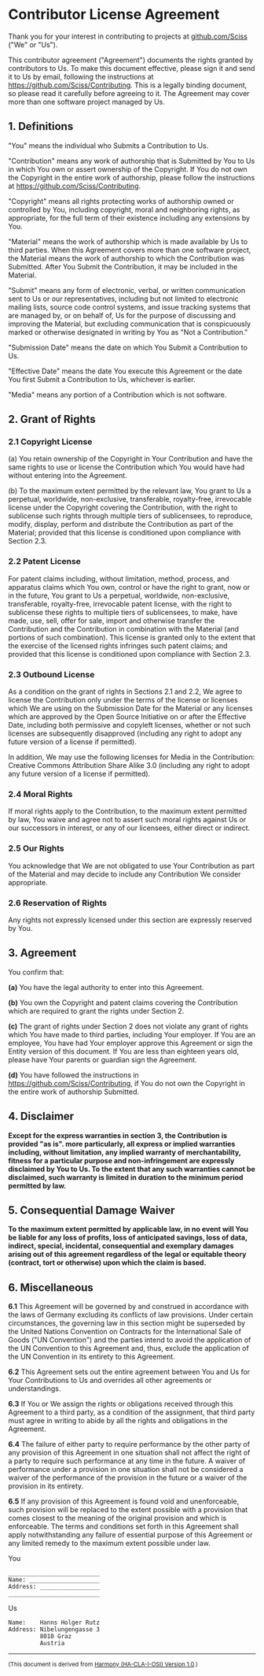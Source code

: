 # Contributor License Agreement

Thank you for your interest in contributing to projects at [github.com/Sciss](https://github.com/Sciss)
("We" or "Us").

This contributor agreement ("Agreement") documents the rights granted by contributors to Us. To make this
document effective, please sign it and send it to Us by email, following the instructions at
https://github.com/Sciss/Contributing. This is a legally binding document, so please read it carefully
before agreeing to it. The Agreement may cover more than one software project managed by Us.

## 1. Definitions

"You" means the individual who Submits a Contribution to Us.

"Contribution" means any work of authorship that is Submitted by You to Us in which You own or assert
ownership of the Copyright. If You do not own the Copyright in the entire work of authorship, please follow
the instructions at https://github.com/Sciss/Contributing.

"Copyright" means all rights protecting works of authorship owned or controlled by You, including
copyright, moral and neighboring rights, as appropriate, for the full term of their existence including
any extensions by You.

"Material" means the work of authorship which is made available by Us to third parties. When this
Agreement covers more than one software project, the Material means the work of authorship to which the
Contribution was Submitted. After You Submit the Contribution, it may be included in the Material.

"Submit" means any form of electronic, verbal, or written communication sent to Us or our representatives,
including but not limited to electronic mailing lists, source code control systems, and issue tracking
systems that are managed by, or on behalf of, Us for the purpose of discussing and improving the Material,
but excluding communication that is conspicuously marked or otherwise designated in writing by You as
"Not a Contribution."

"Submission Date" means the date on which You Submit a Contribution to Us.

"Effective Date" means the date You execute this Agreement or the date You first Submit a Contribution
to Us, whichever is earlier.

"Media" means any portion of a Contribution which is not software.

## 2. Grant of Rights

### 2.1 Copyright License

(a) You retain ownership of the Copyright in Your Contribution and have the same rights to use or license
the Contribution which You would have had without entering into the Agreement.

(b) To the maximum extent permitted by the relevant law, You grant to Us a perpetual, worldwide,
non-exclusive, transferable, royalty-free, irrevocable license under the Copyright covering the Contribution,
with the right to sublicense such rights through multiple tiers of sublicensees, to reproduce, modify,
display, perform and distribute the Contribution as part of the Material; provided that this license is
conditioned upon compliance with Section 2.3.

### 2.2 Patent License

For patent claims including, without limitation, method, process, and apparatus claims which You own, control
or have the right to grant, now or in the future, You grant to Us a perpetual, worldwide, non-exclusive,
transferable, royalty-free, irrevocable patent license, with the right to sublicense these rights to multiple
tiers of sublicensees, to make, have made, use, sell, offer for sale, import and otherwise transfer the
Contribution and the Contribution in combination with the Material (and portions of such combination). This
license is granted only to the extent that the exercise of the licensed rights infringes such patent claims;
and provided that this license is conditioned upon compliance with Section 2.3.

### 2.3 Outbound License

As a condition on the grant of rights in Sections 2.1 and 2.2, We agree to license the Contribution only under
the terms of the license or licenses which We are using on the Submission Date for the Material or any licenses
which are approved by the Open Source Initiative on or after the Effective Date, including both permissive and
copyleft licenses, whether or not such licenses are subsequently disapproved (including any right to adopt any
future version of a license if permitted).

In addition, We may use the following licenses for Media in the Contribution:
Creative Commons Attribution Share Alike 3.0 (including any right to adopt any future version of a license
if permitted).

### 2.4 Moral Rights

If moral rights apply to the Contribution, to the maximum extent permitted by law, You waive and agree not to
assert such moral rights against Us or our successors in interest, or any of our licensees, either direct or
indirect.

### 2.5 Our Rights

You acknowledge that We are not obligated to use Your Contribution as part of the Material and may decide to
include any Contribution We consider appropriate.

### 2.6 Reservation of Rights

Any rights not expressly licensed under this section are expressly reserved by You.

## 3. Agreement

You confirm that:

__(a)__ You have the legal authority to enter into this Agreement.

__(b)__ You own the Copyright and patent claims covering the Contribution which are required to grant the
rights under Section 2.

__(c)__ The grant of rights under Section 2 does not violate any grant of rights which You have made to third
parties, including Your employer. If You are an employee, You have had Your employer approve this Agreement or
sign the Entity version of this document. If You are less than eighteen years old, please have Your parents or
guardian sign the Agreement.

__(d)__ You have followed the instructions in https://github.com/Sciss/Contributing, if You do not own the
Copyright in the entire work of authorship Submitted.

## 4. Disclaimer

__Except for the express warranties in section 3, the Contribution is provided "as is". more particularly, all
express or implied warranties including, without limitation, any implied warranty of merchantability, fitness
for a particular purpose and non-infringement are expressly disclaimed by You to Us. To the extent that any
such warranties cannot be disclaimed, such warranty is limited in duration to the minimum period permitted
by law.__

## 5. Consequential Damage Waiver

__To the maximum extent permitted by applicable law, in no event will You be liable for any loss of profits,
loss of anticipated savings, loss of data, indirect, special, incidental, consequential and exemplary damages
arising out of this agreement regardless of the legal or equitable theory (contract, tort or otherwise) upon
which the claim is based.__

## 6. Miscellaneous

__6.1__ This Agreement will be governed by and construed in accordance with the laws of Germany excluding its
conflicts of law provisions. Under certain circumstances, the governing law in this section might be superseded
by the United Nations Convention on Contracts for the International Sale of Goods ("UN Convention") and the
parties intend to avoid the application of the UN Convention to this Agreement and, thus, exclude the
application of the UN Convention in its entirety to this Agreement.

__6.2__ This Agreement sets out the entire agreement between You and Us for Your Contributions to Us and
overrides all other agreements or understandings.

__6.3__ If You or We assign the rights or obligations received through this Agreement to a third party, as a
condition of the assignment, that third party must agree in writing to abide by all the rights and obligations
in the Agreement.

__6.4__ The failure of either party to require performance by the other party of any provision of this Agreement
in one situation shall not affect the right of a party to require such performance at any time in the future.
A waiver of performance under a provision in one situation shall not be considered a waiver of the performance
of the provision in the future or a waiver of the provision in its entirety.

__6.5__ If any provision of this Agreement is found void and unenforceable, such provision will be replaced to
the extent possible with a provision that comes closest to the meaning of the original provision and which is
enforceable. The terms and conditions set forth in this Agreement shall apply notwithstanding any failure of
essential purpose of this Agreement or any limited remedy to the maximum extent possible under law.

You

    __________________________
    Name: ____________________
    Address: _________________
    __________________________

Us

    Name:    Hanns Holger Rutz
    Address: Nibelungengasse 3
             8010 Graz
             Austria

------

<small>(This document is derived from [Harmony (HA-CLA-I-OSI) Version 1.0](http://www.harmonyagreements.org).)</small>
